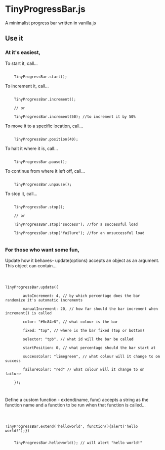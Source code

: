 TinyProgressBar.js
==================

A minimalist progress bar written in vanilla.js

<h2>Use it</h2>
<h3>At it's easiest,</h3>
<p>To start it, call...</p>
<code>
	TinyProgressBar.start();
</code>
<p>To increment it, call...</p>
<code>
	TinyProgressBar.increment();<br>
	// or<br>
	TinyProgressBar.increment(50); //to increment it by 50%
</code>
<p>To move it to a specific location, call...</p>
<code>
	TinyProgressBar.position(40);
</code>
<p>To halt it where it is, call...</p>
<code>
	TinyProgressBar.pause();
</code>
<p>To continue from where it left off, call...</p>
<code>
	TinyProgressBar.unpause();
</code>
<p>To stop it, call...</p>
<code>
	TinyProgressBar.stop(); <br>
	// or<br>
	TinyProgressBar.stop("success"); //for a successful load<br>
	TinyProgressBar.stop("failure"); //for an unsuccessful load<br>
</code>
<h3>For those who want some fun,</h3>
<p>Update how it behaves- update(options) accepts an object as an argument. This object can contain...</p>
<code>
	<p>TinyProgressBar.update({<br>
		autoIncrement: 4, // by which percentage does the bar randomize it's automatic increments<br>
		manualIncrement: 20, // how far should the bar increment when increment() is called<br>
		color: "#0c84e8", // what colour is the bar<br>
		fixed: "top", // where is the bar fixed (top or bottom)<br>
		selector: "tpb", // what id will the bar be called<br>
		startPosition: 0, // what percentage should the bar start at<br>
		successColor: "limegreen", // what colour will it change to on success<br>
		failureColor: "red" // what colour will it change to on failure<br>
	});</p>
</code>
<p>Define a custom function - extend(name, func) accepts a string as the function name and a function to be run when that function is called...</p>
<code>
	<p>TinyProgressBar.extend('helloworld', function(){alert('hello world!');})</p>
	TinyProgressBar.helloworld(); // will alert "hello world!"
</code>
